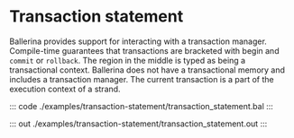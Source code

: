 # Transaction statement

Ballerina provides support for interacting with a transaction manager.
Compile-time guarantees that transactions are bracketed with begin and `commit` or `rollback`.
The region in the middle is typed as being a transactional context.
Ballerina does not have a transactional memory and includes a transaction manager.
The current transaction is a part of the execution context of a strand.

::: code ./examples/transaction-statement/transaction_statement.bal :::

::: out ./examples/transaction-statement/transaction_statement.out :::